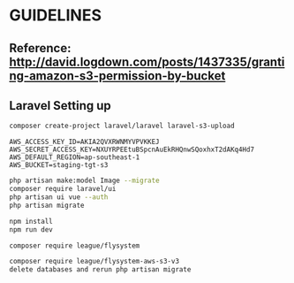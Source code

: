 # GUIDELINES

## Reference: http://david.logdown.com/posts/1437335/granting-amazon-s3-permission-by-bucket

## Laravel Setting up

```bash
composer create-project laravel/laravel laravel-s3-upload
```

```dotenv
AWS_ACCESS_KEY_ID=AKIA2QVXRWNMYVPVKKEJ
AWS_SECRET_ACCESS_KEY=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
AWS_DEFAULT_REGION=ap-southeast-1
AWS_BUCKET=staging-tgt-s3
```

```bash
php artisan make:model Image --migrate
composer require laravel/ui
php artisan ui vue --auth
php artisan migrate
```

```bash
npm install 
npm run dev
```

```bash
composer require league/flysystem
```

```bash check
composer require league/flysystem-aws-s3-v3
delete databases and rerun php artisan migrate
```